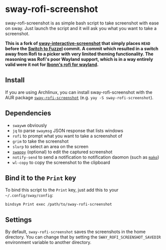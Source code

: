 # sway-rofi-screenshot

sway-rofi-screenshot is as simple bash script to take screenshot with ease on sway. Just launch the script and it will ask you what you want to take a screenshot.

**This is a fork of [sway-interactive-screenshot](https://github.com/moverest/sway-interactive-screenshot) that simply places `HEAD` before the [Switch to Fuzzel](https://github.com/moverest/sway-interactive-screenshot/commit/c799936eb20b2a222690b7e5d999b3f28bdd94a9) commit. A commit which resulted in a switch away from Rofi to a picker with very limited theming functionality. The reasoning was Rofi's poor Wayland support, which is in a way entirely valid were it not for [lbonn's rofi for wayland](https://github.com/lbonn/rofi).**

## Install

If you are using Archlinux, you can install sway-rofi-screenshot with the AUR package [`sway-rofi-screenshot`](https://aur.archlinux.org/packages/sway-rofi-screenshot) (e.g. `yay -S sway-rofi-screenshot`).

## Dependencies

- `swaywm` obviously
- `jq` to parse `swaymsg` JSON response that lists windows
- `rofi` to prompt what you want to take a screenshot of
- `grim` to take the screenshot
- `slurp` to select an area on the screen
- [`swappy`](https://github.com/jtheoof/swappy) (optional) to edit the captured screenshot
- `notify-send` to send a notification to notification daomon (such as [`mako`](https://github.com/emersion/mako))
- `wl-copy` to copy the screenshot to the clipboard

## Bind it to the `Print` key

To bind this script to the `Print` key, just add this to your `~/.config/sway/config`:

```
bindsym Print exec /path/to/sway-rofi-screenshot
```

## Settings

By default, `sway-rofi-screenshot` saves the screenshots in the home directory. You can change that by setting the `SWAY_ROFI_SCREENSHOT_SAVEDIR` environment variable to another directory.
